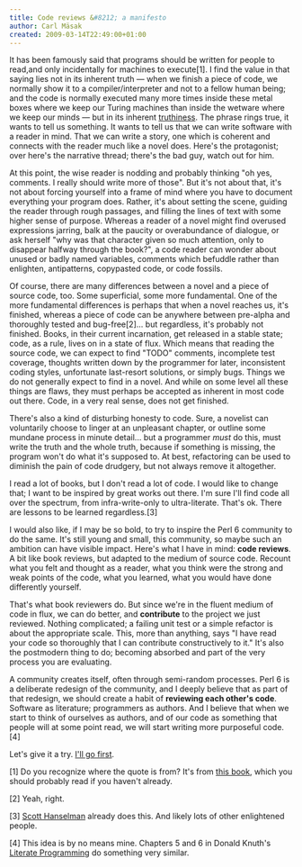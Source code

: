 ```yaml
---
title: Code reviews &#8212; a manifesto
author: Carl Mäsak
created: 2009-03-14T22:49:00+01:00
---
```

It has been famously said that programs should be written for people to read,and only incidentally for machines to execute[1]. I find the value in that saying lies not in its inherent truth — when we finish a piece of code, we normally show it to a compiler/interpreter and not to a fellow human being; and the code is normally executed many more times inside these metal boxes where we keep our Turing machines than inside the wetware where we keep our minds — but in its inherent [truthiness](http://en.wikipedia.org/wiki/Truthiness). The phrase rings true, it wants to tell us something. It wants to tell us that we can write software with a reader in mind. That we can write a story, one which is coherent and connects with the reader much like a novel does. Here's the protagonist; over here's the narrative thread; there's the bad guy, watch out for him.

At this point, the wise reader is nodding and probably thinking "oh yes, comments. I really should write more of those". But it's not about that, it's not about forcing yourself into a frame of mind where you have to document everything your program does. Rather, it's about setting the scene, guiding the reader through rough passages, and filling the lines of text with some higher sense of purpose. Whereas a reader of a novel might find overused expressions jarring, balk at the paucity or overabundance of dialogue, or ask herself "why was that character given so much attention, only to disappear halfway through the book?", a code reader can wonder about unused or badly named variables, comments which befuddle rather than enlighten, antipatterns, copypasted code, or code fossils.

Of course, there are many differences between a novel and a piece of source code, too. Some superficial, some more fundamental. One of the more fundamental differences is perhaps that when a novel reaches us, it's finished, whereas a piece of code can be anywhere between pre-alpha and thoroughly tested and bug-free[2]... but regardless, it's probably not finished. Books, in their current incarnation, get released in a stable state; code, as a rule, lives on in a state of flux. Which means that reading the source code, we can expect to find "TODO" comments, incomplete test coverage, thoughts written down by the programmer for later, inconsistent coding styles, unfortunate last-resort solutions, or simply bugs. Things we do not generally expect to find in a novel. And while on some level all these things are flaws, they must perhaps be accepted as inherent in most code out there. Code, in a very real sense, does not get finished.

There's also a kind of disturbing honesty to code. Sure, a novelist can voluntarily choose to linger at an unpleasant chapter, or outline some mundane process in minute detail... but a programmer *must* do this, must write the truth and the whole truth, because if something is missing, the program won't do what it's supposed to. At best, refactoring can be used to diminish the pain of code drudgery, but not always remove it altogether.

I read a lot of books, but I don't read a lot of code. I would like to change that; I want to be inspired by great works out there. I'm sure I'll find code all over the spectrum, from infra-write-only to ultra-literate. That's ok. There are lessons to be learned regardless.[3]

I would also like, if I may be so bold, to try to inspire the Perl 6 community to do the same. It's still young and small, this community, so maybe such an ambition can have visible impact. Here's what I have in mind: **code reviews**. A bit like book reviews, but adapted to the medium of source code. Recount what you felt and thought as a reader, what you think were the strong and weak points of the code, what you learned, what you would have done differently yourself.

That's what book reviewers do. But since we're in the fluent medium of code in flux, we can do better, and **contribute** to the project we just reviewed. Nothing complicated; a failing unit test or a simple refactor is about the appropriate scale. This, more than anything, says "I have read your code so thoroughly that I can contribute constructively to it." It's also the postmodern thing to do; becoming absorbed and part of the very process you are evaluating.

A community creates itself, often through semi-random processes. Perl 6 is a deliberate redesign of the community, and I deeply believe that as part of that redesign, we should create a habit of **reviewing each other's code**. Software as literature; programmers as authors. And I believe that when we start to think of ourselves as authors, and of our code as something that people will at some point read, we will start writing more purposeful code.[4]

Let's give it a try. [I'll go first](http://use.perl.org/~masak/journal/38644).

[1] Do you recognize where the quote is from? It's from [this book](http://mitpress.mit.edu/sicp/full-text/book/book.html), which you should probably read if you haven't already.

[2] Yeah, right.

[3] [Scott Hanselman](http://www.hanselman.com/blog/CategoryView.aspx?category=Source+Code) already does this. And likely lots of other enlightened people.

[4] This idea is by no means mine. Chapters 5 and 6 in Donald Knuth's [Literate Programming](http://www-cs-faculty.stanford.edu/~knuth/lp.html) do something very similar.


